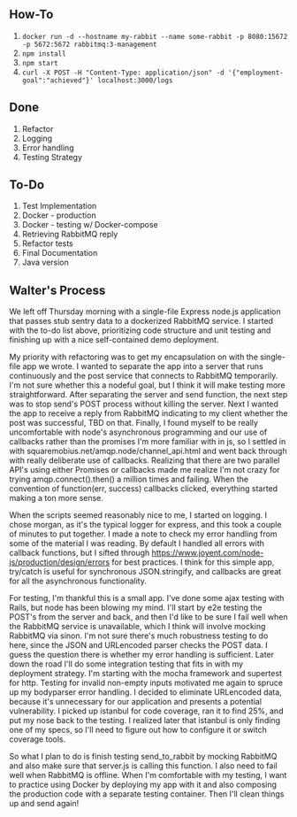 ## How-To
1. `docker run -d --hostname my-rabbit --name some-rabbit -p 8080:15672 -p 5672:5672 rabbitmq:3-management`
2. `npm install`
3. `npm start`
3. `curl -X POST -H "Content-Type: application/json" -d '{"employment-goal":"achieved"}' localhost:3000/logs`

## Done
1. Refactor
2. Logging
3. Error handling
4. Testing Strategy

## To-Do
1. Test Implementation
2. Docker - production
3. Docker - testing w/ Docker-compose
4. Retrieving RabbitMQ reply
5. Refactor tests
6. Final Documentation
7. Java version

## Walter's Process

We left off Thursday morning with a single-file Express node.js application that passes stub sentry data to a dockerized RabbitMQ service. I started with the to-do list above, prioritizing code structure and unit testing and finishing up with a nice self-contained demo deployment.  

My priority with refactoring was to get my encapsulation on with the single-file app we wrote. I wanted to separate the app into a server that runs continuously and the post service that connects to RabbitMQ temporarily. I'm not sure whether this a nodeful goal, but I think it will make testing more straightforward. After separating the server and send function, the next step was to stop send's POST process without killing the server. Next I wanted the app to receive a reply from RabbitMQ indicating to my client whether the post was successful, TBD on that. Finally, I found myself to be really uncomfortable with node's asynchronous programming and our use of callbacks rather than the promises I'm more familiar with in js, so I settled in with squaremobius.net/amqp.node/channel_api.html and went back through with really deliberate use of callbacks. Realizing that there are two parallel API's using either Promises or callbacks made me realize I'm not crazy for trying amqp.connect().then() a million times and failing. When the convention of function(err, success) callbacks clicked, everything started making a ton more sense.  

When the scripts seemed reasonably nice to me, I started on logging. I chose morgan, as it's the typical logger for express, and this took a couple of minutes to put together. I made a note to check my error handling from some of the material I was reading. By default I handled all errors with callback functions, but I sifted through https://www.joyent.com/node-js/production/design/errors for best practices. I think for this simple app, try/catch is useful for synchronous JSON.stringify, and callbacks are great for all the asynchronous functionality.  

For testing, I'm thankful this is a small app. I've done some ajax testing with Rails, but node has been blowing my mind. I'll start by e2e testing the POST's from the server and back, and then I'd like to be sure I fail well when the RabbitMQ service is unavailable, which I think will involve mocking RabbitMQ via sinon. I'm not sure there's much robustness testing to do here, since the JSON and URLencoded parser checks the POST data. I guess the question there is whether my error handling is sufficient. Later down the road I'll do some integration testing that fits in with my deployment strategy. I'm starting with the mocha framework and supertest for http. Testing for invalid non-empty inputs motivated me again to spruce up my bodyparser error handling. I decided to eliminate URLencoded data, because it's unnecessary for our application and presents a potential vulnerability. I picked up istanbul for code coverage, ran it to find 25%, and put my nose back to the testing. I realized later that istanbul is only finding one of my specs, so I'll need to figure out how to configure it or switch coverage tools.

So what I plan to do is finish testing send_to_rabbit by mocking RabbitMQ and also make sure that server.js is calling this function. I also need to fail well when RabbitMQ is offline. When I'm comfortable with my testing, I want to practice using Docker by deploying my app with it and also composing the production code with a separate testing container. Then I'll clean things up and send again!




